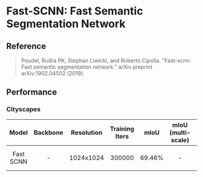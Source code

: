 # Fast-SCNN: Fast Semantic Segmentation Network

## Reference

> Poudel, Rudra PK, Stephan Liwicki, and Roberto Cipolla. "Fast-scnn: Fast semantic segmentation network." arXiv preprint arXiv:1902.04502 (2019).

## Performance

### Cityscapes

| Model | Backbone | Resolution | Training Iters | mIoU | mIoU (multi-scale) | Links |
|:-:|:-:|:-:|:-:|:-:|:-:|:-:|
|Fast SCNN|-|1024x1024|300000|69.46%|-|[model](https://paddleseg.bj.bcebos.com/dygraph/fastscnn_cityscapes_1024x1024_300k/model.pdparams) \| [log](https://paddleseg.bj.bcebos.com/dygraph/fastscnn_cityscapes_1024x1024_300k/train.log) \| [vdl](https://paddlepaddle.org.cn/paddle/visualdl/service/app?id=4de7e8f13ded9a1445ebe5204214ac83)|

